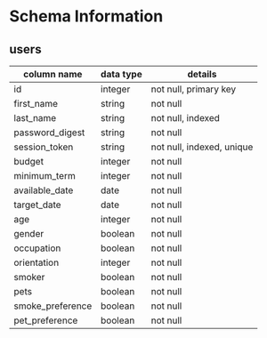 # Schema Information

## users
column name     | data type | details
----------------|-----------|-----------------------
id              | integer   | not null, primary key
first_name      | string    | not null
last_name       | string    | not null, indexed
password_digest | string    | not null
session_token   | string    | not null, indexed, unique
budget          | integer   | not null
minimum_term    | integer   | not null
available_date  | date      | not null
target_date     | date      | not null
age             | integer   | not null
gender          | boolean   | not null
occupation      | boolean   | not null  <!-- Either student or professional -->
orientation     | integer   | not null
smoker          | boolean   | not null
pets            | boolean   | not null
smoke_preference| boolean   | not null
pet_preference  | boolean   | not null
